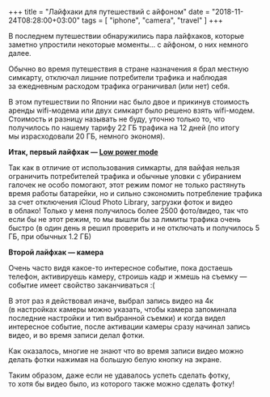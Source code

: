 +++
title = "Лайфхаки для путешествий с айфоном"
date = "2018-11-24T08:28:00+03:00"
tags = [
    "iphone",
    "camera",
    "travel"
]
+++

В&nbsp;последнем путешествии обнаружились пара лайфхаков, которые заметно упростили некоторые моменты&hellip; с&nbsp;айфоном, о&nbsp;них немного далее.

Обычно во&nbsp;время путешествия в&nbsp;стране назначения я&nbsp;брал местную симкарту, отключал лишние потребители трафика и&nbsp;наблюдая за&nbsp;ежедневным расходом трафика ограничивал (или нет) себя.

В&nbsp;этом путешествии по&nbsp;Японии нас было двое и&nbsp;прикинув стоимость аренды wifi-модема или двух симкарт было решено взять wifi-модем. Стоимость и&nbsp;разницу называть не&nbsp;буду, уточню только то, что получилось по&nbsp;нашему тарифу 22 ГБ&nbsp;трафика на&nbsp;12 дней (по&nbsp;итогу мы&nbsp;израсходовали 20 ГБ, немного экономя).

<!--more-->

**Итак, первый лайфхак&nbsp;&mdash; [Low power mode](https://support.apple.com/en-us/HT205234)**

Так как в&nbsp;отличие от&nbsp;использования симкарты, для вайфая нельзя ограничить потребителей трафика и&nbsp;обычные уловки с&nbsp;убиранием галочек не&nbsp;особо помогают, этот режим помог не&nbsp;только растянуть время работы батарейки, но&nbsp;и&nbsp;сильно сэкономить потребление трафика за&nbsp;счет отключения&nbsp;iCloud Photo Library, загрузки фоток и&nbsp;видео в&nbsp;облако! Только у&nbsp;меня получилось более 2500 фото/видео, так что если&nbsp;бы не&nbsp;этот режим, то&nbsp;мы&nbsp;вышли&nbsp;бы за&nbsp;лимиты трафика очень быстро (в&nbsp;один день я&nbsp;решил проверить и&nbsp;не&nbsp;отключать и&nbsp;получилось 5 ГБ, при обычных 1.2 ГБ)

**Второй лайфхак&nbsp;&mdash; камера**

Очень часто видя какое-то интересное событие, пока достаешь телефон, активируешь камеру, строишь кадр и&nbsp;жмешь на&nbsp;съемку&nbsp;&mdash; событие имеет свойство заканчиваться :(

В&nbsp;этот раз я&nbsp;действовал иначе, выбрал запись видео на&nbsp;4к (в&nbsp;настройках камеры можно указать, чтобы камера запоминала последние настройки и&nbsp;тип выбранной съемки) и&nbsp;когда видел интересное событие, после активации камеры сразу начинал запись видео, и&nbsp;во&nbsp;время записи делал фотки.

Как оказалось, многие не&nbsp;знают что во&nbsp;время записи видео можно делать фотки нажимая на&nbsp;большую белую кнопку на&nbsp;экране.&nbsp;

Таким образом, даже если не&nbsp;удавалось успеть сделать фотку, то&nbsp;хотя&nbsp;бы видео было, из&nbsp;которого также можно сделать фотку!
